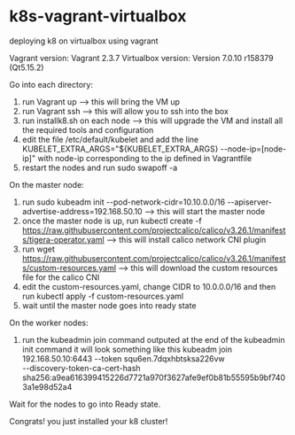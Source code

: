 # k8s-vagrant-virtualbox
deploying k8 on virtualbox using vagrant


Vagrant version: Vagrant 2.3.7
Virtualbox version: Version 7.0.10 r158379 (Qt5.15.2)


Go into each directory:
1. run Vagrant up --> this will bring the VM up
2. run Vagrant ssh --> this will allow you to ssh into the box
3. run installk8.sh on each node --> this will upgrade the VM and install all the required tools and configuration
4. edit the file /etc/default/kubelet and add the line KUBELET_EXTRA_ARGS="${KUBELET_EXTRA_ARGS} --node-ip=[node-ip]" with node-ip corresponding to the ip defined in Vagrantfile
5. restart the nodes and run sudo swapoff -a 

On the master node:
1. run sudo kubeadm init --pod-network-cidr=10.10.0.0/16 --apiserver-advertise-address=192.168.50.10 --> this will start the master node
2. once the master node is up, run kubectl create -f https://raw.githubusercontent.com/projectcalico/calico/v3.26.1/manifests/tigera-operator.yaml --> this will install calico network CNI plugin
3. run wget https://raw.githubusercontent.com/projectcalico/calico/v3.26.1/manifests/custom-resources.yaml --> this will download the custom resources file for the calico CNI
4. edit the custom-resources.yaml, change CIDR to 10.0.0.0/16 and then run kubectl apply -f custom-resources.yaml
5. wait until the master node goes into ready state

On the worker nodes:
1. run the kubeadmin join command outputed at the end of the kubeadmin init command it will look something like this
kubeadm join 192.168.50.10:6443 --token squ6en.7dqxhbtsksa226vw \
--discovery-token-ca-cert-hash sha256:a9ea616399415226d7721a970f3627afe9ef0b81b55595b9bf7403a1e98d52a4


Wait for the nodes to go into Ready state.

Congrats! you just installed your k8 cluster!

